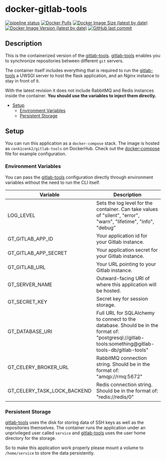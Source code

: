 # docker-gitlab-tools

[![pipeline status](https://gitlab.kilic.dev/docker/gitlab-tools/badges/main/pipeline.svg)](https://gitlab.kilic.dev/docker/gitlab-tools/-/commits/main) [![Docker Pulls](https://img.shields.io/docker/pulls/cenk1cenk2/gitlab-tools)](https://hub.docker.com/repository/docker/cenk1cenk2/gitlab-tools) [![Docker Image Size (latest by date)](https://img.shields.io/docker/image-size/cenk1cenk2/gitlab-tools)](https://hub.docker.com/repository/docker/cenk1cenk2/gitlab-tools) [![Docker Image Version (latest by date)](https://img.shields.io/docker/v/cenk1cenk2/gitlab-tools)](https://hub.docker.com/repository/docker/cenk1cenk2/gitlab-tools) [![GitHub last commit](https://img.shields.io/github/last-commit/cenk1cenk2/docker-gitlab-tools)](https://github.com/cenk1cenk2/docker-gitlab-tools)

## Description

This is the containerized version of the [gitlab-tools](https://github.com/Salamek/gitlab-tools). [gitlab-tools](https://github.com/Salamek/gitlab-tools) enables you to synchronize repositories between different `git` servers.

The container itself includes everything that is required to run the [gitlab-tools](https://github.com/Salamek/gitlab-tools) a UWSGI server to host the flask application, and an Nginx instance to stay in front of it.

With the latest revision it does not include RabbitMQ and Redis instances inside the container. **You should use the variables to inject them directly.**

<!-- toc -->

- [Setup](#setup)
  - [Environment Variables](#environment-variables)
  - [Persistent Storage](#persistent-storage)

<!-- tocstop -->

## Setup

You can run this application as a `docker-compose` stack. The image is hosted as `cenk1cenk2/gitlab-tools` on DockerHub. Check out the [docker-compose](./docker-compose.yml) file for example configuration.

### Environment Variables

You can pass the [gitlab-tools](https://github.com/Salamek/gitlab-tools) configuration directly through environment variables without the need to run the CLI itself.

| Variable | Description |
| --- | --- |
| LOG_LEVEL | Sets the log level for the container. Can take values of "silent", "error", "warn", "lifetime", "info", "debug" |
| GT_GITLAB_APP_ID | Your application id for your Gitlab instance. |
| GT_GITLAB_APP_SECRET | Your application secret for your Gitlab instance. |
| GT_GITLAB_URL | Your URL pointing to your Gitlab instance. |
| GT_SERVER_NAME | Outward-facing URI of where this application will be hosted. |
| GT_SECRET_KEY | Secret key for session storage. |
| GT_DATABASE_URI | Full URL for SQLAlchemy to connect to the database. Should be in the format of: "postgresql://gitlab-tools:something@gitlab-tools-db/gitlab-tools" |
| GT_CELERY_BROKER_URL | RabbitMQ connection string. Should be in the format of: "amqp://rmq:5672" |
| GT_CELERY_TASK_LOCK_BACKEND | Redis connection string. Should be in the format of: "redis://redis/0" |

### Persistent Storage

[gitlab-tools](https://github.com/Salamek/gitlab-tools) uses the disk for storing data of SSH keys as well as the repositories themselves. The container runs the application under an unprivileged user called `service` and [gitlab-tools](https://github.com/Salamek/gitlab-tools) uses the user home directory for the storage.

So to make this application work properly please mount a volume to `/home/service` to store the data persistently.
